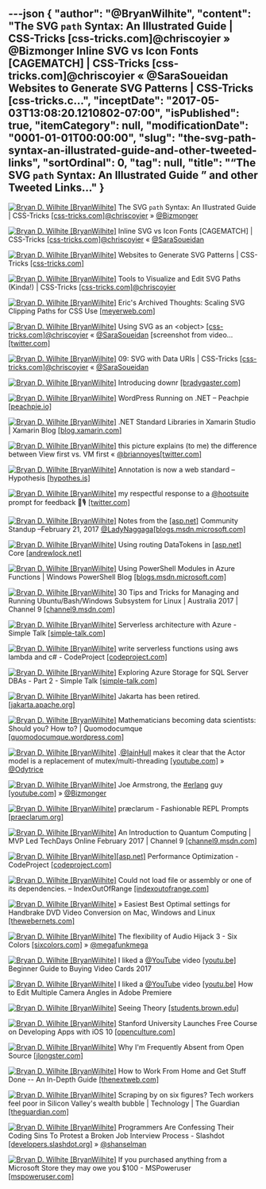 ---json
{
  "author": "@BryanWilhite",
  "content": "The SVG `path` Syntax: An Illustrated Guide | CSS-Tricks [css-tricks.com]@chriscoyier » @Bizmonger Inline SVG vs Icon Fonts [CAGEMATCH] | CSS-Tricks [css-tricks.com]@chriscoyier « @SaraSoueidan Websites to Generate SVG Patterns | CSS-Tricks [css-tricks.c...",
  "inceptDate": "2017-05-03T13:08:20.1210802-07:00",
  "isPublished": true,
  "itemCategory": null,
  "modificationDate": "0001-01-01T00:00:00",
  "slug": "the-svg-path-syntax-an-illustrated-guide-and-other-tweeted-links",
  "sortOrdinal": 0,
  "tag": null,
  "title": "“The SVG `path` Syntax: An Illustrated Guide ” and other Tweeted Links…"
}
---

[<img alt="Bryan D. Wilhite [BryanWilhite]" src="https://songhay.blob.core.windows.net/shared-social-twitter/BryanWilhite.jpeg">](http://t.co/UNdqV0Z1zz "Bryan D. Wilhite [BryanWilhite]") The SVG `path` Syntax: An Illustrated Guide | CSS-Tricks [[css-tricks.com]](https://css-tricks.com/svg-path-syntax-illustrated-guide/)[@chriscoyier](http://twitter.com/chriscoyier) » [@Bizmonger](http://twitter.com/Bizmonger)

[<img alt="Bryan D. Wilhite [BryanWilhite]" src="https://songhay.blob.core.windows.net/shared-social-twitter/BryanWilhite.jpeg">](http://t.co/UNdqV0Z1zz "Bryan D. Wilhite [BryanWilhite]") Inline SVG vs Icon Fonts [CAGEMATCH] | CSS-Tricks [[css-tricks.com]](https://css-tricks.com/icon-fonts-vs-svg/)[@chriscoyier](http://twitter.com/chriscoyier) « [@SaraSoueidan](http://twitter.com/SaraSoueidan)

[<img alt="Bryan D. Wilhite [BryanWilhite]" src="https://songhay.blob.core.windows.net/shared-social-twitter/BryanWilhite.jpeg">](http://t.co/UNdqV0Z1zz "Bryan D. Wilhite [BryanWilhite]") Websites to Generate SVG Patterns | CSS-Tricks [[css-tricks.com]](https://css-tricks.com/websites-generate-svg-patterns/)

[<img alt="Bryan D. Wilhite [BryanWilhite]" src="https://songhay.blob.core.windows.net/shared-social-twitter/BryanWilhite.jpeg">](http://t.co/UNdqV0Z1zz "Bryan D. Wilhite [BryanWilhite]") Tools to Visualize and Edit SVG Paths (Kinda!) | CSS-Tricks [[css-tricks.com]](https://css-tricks.com/tools-visualize-edit-svg-paths-kinda/)[@chriscoyier](http://twitter.com/chriscoyier)

[<img alt="Bryan D. Wilhite [BryanWilhite]" src="https://songhay.blob.core.windows.net/shared-social-twitter/BryanWilhite.jpeg">](http://t.co/UNdqV0Z1zz "Bryan D. Wilhite [BryanWilhite]") Eric's Archived Thoughts: Scaling SVG Clipping Paths for CSS Use [[meyerweb.com]](http://meyerweb.com/eric/thoughts/2017/02/24/scaling-svg-clipping-paths-for-css-use/)

[<img alt="Bryan D. Wilhite [BryanWilhite]" src="https://songhay.blob.core.windows.net/shared-social-twitter/BryanWilhite.jpeg">](http://t.co/UNdqV0Z1zz "Bryan D. Wilhite [BryanWilhite]") Using SVG as an &lt;object&gt; [[css-tricks.com]](https://css-tricks.com/using-svg/)[@chriscoyier](http://twitter.com/chriscoyier) « [@SaraSoueidan](http://twitter.com/SaraSoueidan) [screenshot from video… [[twitter.com]](https://twitter.com/i/web/status/857986614806679552)

[<img alt="Bryan D. Wilhite [BryanWilhite]" src="https://songhay.blob.core.windows.net/shared-social-twitter/BryanWilhite.jpeg">](http://t.co/UNdqV0Z1zz "Bryan D. Wilhite [BryanWilhite]") 09: SVG with Data URIs | CSS-Tricks [[css-tricks.com]](https://css-tricks.com/lodge/svg/09-svg-data-uris/)[@chriscoyier](http://twitter.com/chriscoyier) « [@SaraSoueidan](http://twitter.com/SaraSoueidan)

[<img alt="Bryan D. Wilhite [BryanWilhite]" src="https://songhay.blob.core.windows.net/shared-social-twitter/BryanWilhite.jpeg">](http://t.co/UNdqV0Z1zz "Bryan D. Wilhite [BryanWilhite]") Introducing downr [[bradygaster.com]](http://www.bradygaster.com/posts/introducing-downr)

[<img alt="Bryan D. Wilhite [BryanWilhite]" src="https://songhay.blob.core.windows.net/shared-social-twitter/BryanWilhite.jpeg">](http://t.co/UNdqV0Z1zz "Bryan D. Wilhite [BryanWilhite]") WordPress Running on .NET – Peachpie [[peachpie.io]](http://www.peachpie.io/2017/02/wordpress-announcement.html)

[<img alt="Bryan D. Wilhite [BryanWilhite]" src="https://songhay.blob.core.windows.net/shared-social-twitter/BryanWilhite.jpeg">](http://t.co/UNdqV0Z1zz "Bryan D. Wilhite [BryanWilhite]") .NET Standard Libraries in Xamarin Studio | Xamarin Blog [[blog.xamarin.com]](https://blog.xamarin.com/net-standard-libraries-in-xamarin-studio/)

[<img alt="Bryan D. Wilhite [BryanWilhite]" src="https://songhay.blob.core.windows.net/shared-social-twitter/BryanWilhite.jpeg">](http://t.co/UNdqV0Z1zz "Bryan D. Wilhite [BryanWilhite]") this picture explains (to me) the difference between View first vs. VM first « [@briannoyes](http://twitter.com/briannoyes)[[twitter.com]](https://twitter.com/BryanWilhite/status/857681219516903424/photo/1)

[<img alt="Bryan D. Wilhite [BryanWilhite]" src="https://songhay.blob.core.windows.net/shared-social-twitter/BryanWilhite.jpeg">](http://t.co/UNdqV0Z1zz "Bryan D. Wilhite [BryanWilhite]") Annotation is now a web standard – Hypothesis [[hypothes.is]](https://hypothes.is/blog/annotation-is-now-a-web-standard/)

[<img alt="Bryan D. Wilhite [BryanWilhite]" src="https://songhay.blob.core.windows.net/shared-social-twitter/BryanWilhite.jpeg">](http://t.co/UNdqV0Z1zz "Bryan D. Wilhite [BryanWilhite]") my respectful response to a [@hootsuite](http://twitter.com/hootsuite) prompt for feedback 🤠🎙️ [[twitter.com]](https://twitter.com/BryanWilhite/status/856588771046809600/photo/1)

[<img alt="Bryan D. Wilhite [BryanWilhite]" src="https://songhay.blob.core.windows.net/shared-social-twitter/BryanWilhite.jpeg">](http://t.co/UNdqV0Z1zz "Bryan D. Wilhite [BryanWilhite]") Notes from the [[asp.net]](http://ASP.NET) Community Standup –February 21, 2017 [@LadyNaggaga](http://twitter.com/LadyNaggaga)[[blogs.msdn.microsoft.com]](https://blogs.msdn.microsoft.com/webdev/2017/02/26/notes-from-the-asp-net-community-standup-february-21-2017/)

[<img alt="Bryan D. Wilhite [BryanWilhite]" src="https://songhay.blob.core.windows.net/shared-social-twitter/BryanWilhite.jpeg">](http://t.co/UNdqV0Z1zz "Bryan D. Wilhite [BryanWilhite]") Using routing DataTokens in [[asp.net]](http://ASP.NET) Core [[andrewlock.net]](https://andrewlock.net/using-routing-datatokens-in-asp-net-core/)

[<img alt="Bryan D. Wilhite [BryanWilhite]" src="https://songhay.blob.core.windows.net/shared-social-twitter/BryanWilhite.jpeg">](http://t.co/UNdqV0Z1zz "Bryan D. Wilhite [BryanWilhite]") Using PowerShell Modules in Azure Functions | Windows PowerShell Blog [[blogs.msdn.microsoft.com]](https://blogs.msdn.microsoft.com/powershell/2017/02/24/using-powershell-modules-in-azure-functions/)

[<img alt="Bryan D. Wilhite [BryanWilhite]" src="https://songhay.blob.core.windows.net/shared-social-twitter/BryanWilhite.jpeg">](http://t.co/UNdqV0Z1zz "Bryan D. Wilhite [BryanWilhite]") 30 Tips and Tricks for Managing and Running Ubuntu/Bash/Windows Subsystem for Linux | Australia 2017 | Channel 9 [[channel9.msdn.com]](https://channel9.msdn.com/Events/Ignite/Australia-2017/WIN321b)

[<img alt="Bryan D. Wilhite [BryanWilhite]" src="https://songhay.blob.core.windows.net/shared-social-twitter/BryanWilhite.jpeg">](http://t.co/UNdqV0Z1zz "Bryan D. Wilhite [BryanWilhite]") Serverless architecture with Azure - Simple Talk [[simple-talk.com]](https://www.simple-talk.com/cloud/cloud-development/serverless-architecture-azure/)

[<img alt="Bryan D. Wilhite [BryanWilhite]" src="https://songhay.blob.core.windows.net/shared-social-twitter/BryanWilhite.jpeg">](http://t.co/UNdqV0Z1zz "Bryan D. Wilhite [BryanWilhite]") write serverless functions using aws lambda and c# - CodeProject [[codeproject.com]](https://www.codeproject.com/Articles/1172832/write-serverless-functions-using-aws-lambda-and-cs)

[<img alt="Bryan D. Wilhite [BryanWilhite]" src="https://songhay.blob.core.windows.net/shared-social-twitter/BryanWilhite.jpeg">](http://t.co/UNdqV0Z1zz "Bryan D. Wilhite [BryanWilhite]") Exploring Azure Storage for SQL Server DBAs - Part 2 - Simple Talk [[simple-talk.com]](https://www.simple-talk.com/sql/database-administration/exploring-azure-storage-sql-server-dbas-part-2/)

[<img alt="Bryan D. Wilhite [BryanWilhite]" src="https://songhay.blob.core.windows.net/shared-social-twitter/BryanWilhite.jpeg">](http://t.co/UNdqV0Z1zz "Bryan D. Wilhite [BryanWilhite]") Jakarta has been retired. [[jakarta.apache.org]](http://jakarta.apache.org/?platform=hootsuite)

[<img alt="Bryan D. Wilhite [BryanWilhite]" src="https://songhay.blob.core.windows.net/shared-social-twitter/BryanWilhite.jpeg">](http://t.co/UNdqV0Z1zz "Bryan D. Wilhite [BryanWilhite]") Mathematicians becoming data scientists: Should you? How to? | Quomodocumque [[quomodocumque.wordpress.com]](https://quomodocumque.wordpress.com/2017/02/26/mathematicians-becoming-data-scientists-should-you-how-to/)

[<img alt="Bryan D. Wilhite [BryanWilhite]" src="https://songhay.blob.core.windows.net/shared-social-twitter/BryanWilhite.jpeg">](http://t.co/UNdqV0Z1zz "Bryan D. Wilhite [BryanWilhite]") .[@IainHull](http://twitter.com/IainHull) makes it clear that the Actor model is a replacement of mutex/multi-threading [[youtube.com]](https://www.youtube.com/watch?v=4R1u7EEDn8Y) » [@Odytrice](http://twitter.com/Odytrice)

[<img alt="Bryan D. Wilhite [BryanWilhite]" src="https://songhay.blob.core.windows.net/shared-social-twitter/BryanWilhite.jpeg">](http://t.co/UNdqV0Z1zz "Bryan D. Wilhite [BryanWilhite]") Joe Armstrong, the [#erlang](http://twitter.com/search?q=%23erlang) guy [[youtube.com]](https://www.youtube.com/watch?v=lKXe3HUG2l4) » [@Bizmonger](http://twitter.com/Bizmonger)

[<img alt="Bryan D. Wilhite [BryanWilhite]" src="https://songhay.blob.core.windows.net/shared-social-twitter/BryanWilhite.jpeg">](http://t.co/UNdqV0Z1zz "Bryan D. Wilhite [BryanWilhite]") præclarum - Fashionable REPL Prompts [[praeclarum.org]](http://praeclarum.org/post/157784591258/fashionable-repl-prompts)

[<img alt="Bryan D. Wilhite [BryanWilhite]" src="https://songhay.blob.core.windows.net/shared-social-twitter/BryanWilhite.jpeg">](http://t.co/UNdqV0Z1zz "Bryan D. Wilhite [BryanWilhite]") An Introduction to Quantum Computing | MVP Led TechDays Online February 2017 | Channel 9 [[channel9.msdn.com]](https://channel9.msdn.com/Events/TechDaysOnline/MVP-Led-TechDays-Online-February-2017/An-Introduction-to-Quantum-Computing)

[<img alt="Bryan D. Wilhite [BryanWilhite]" src="https://songhay.blob.core.windows.net/shared-social-twitter/BryanWilhite.jpeg">](http://t.co/UNdqV0Z1zz "Bryan D. Wilhite [BryanWilhite]")[[asp.net]](http://ASP.NET) Performance Optimization - CodeProject [[codeproject.com]](https://www.codeproject.com/Articles/1173309/ASP-NET-Performance-Optimization)

[<img alt="Bryan D. Wilhite [BryanWilhite]" src="https://songhay.blob.core.windows.net/shared-social-twitter/BryanWilhite.jpeg">](http://t.co/UNdqV0Z1zz "Bryan D. Wilhite [BryanWilhite]") Could not load file or assembly or one of its dependencies. – IndexOutOfRange [[indexoutofrange.com]](https://indexoutofrange.com/Could_not_load_file_or_assembly_or_one_of_its_dependencies/)

[<img alt="Bryan D. Wilhite [BryanWilhite]" src="https://songhay.blob.core.windows.net/shared-social-twitter/BryanWilhite.jpeg">](http://t.co/UNdqV0Z1zz "Bryan D. Wilhite [BryanWilhite]") » Easiest Best Optimal settings for Handbrake DVD Video Conversion on Mac, Windows and Linux [[thewebernets.com]](http://www.thewebernets.com/2015/02/28/easiest-best-optimal-settings-for-handbrake-dvd-video-conversion-on-mac-windows-and-linux/)

[<img alt="Bryan D. Wilhite [BryanWilhite]" src="https://songhay.blob.core.windows.net/shared-social-twitter/BryanWilhite.jpeg">](http://t.co/UNdqV0Z1zz "Bryan D. Wilhite [BryanWilhite]") The flexibility of Audio Hijack 3 - Six Colors [[sixcolors.com]](https://sixcolors.com/post/2017/02/audio-hijack-3-flexibility/) » [@megafunkmega](http://twitter.com/megafunkmega)

[<img alt="Bryan D. Wilhite [BryanWilhite]" src="https://songhay.blob.core.windows.net/shared-social-twitter/BryanWilhite.jpeg">](http://t.co/UNdqV0Z1zz "Bryan D. Wilhite [BryanWilhite]") I liked a [@YouTube](http://twitter.com/YouTube) video [[youtu.be]](http://youtu.be/oy4dSCEVX0c?a) Beginner Guide to Buying Video Cards 2017 

[<img alt="Bryan D. Wilhite [BryanWilhite]" src="https://songhay.blob.core.windows.net/shared-social-twitter/BryanWilhite.jpeg">](http://t.co/UNdqV0Z1zz "Bryan D. Wilhite [BryanWilhite]") I liked a [@YouTube](http://twitter.com/YouTube) video [[youtu.be]](http://youtu.be/BOa9A3NzRt8?a) How to Edit Multiple Camera Angles in Adobe Premiere 

[<img alt="Bryan D. Wilhite [BryanWilhite]" src="https://songhay.blob.core.windows.net/shared-social-twitter/BryanWilhite.jpeg">](http://t.co/UNdqV0Z1zz "Bryan D. Wilhite [BryanWilhite]") Seeing Theory [[students.brown.edu]](http://students.brown.edu/seeing-theory/?vt=4)

[<img alt="Bryan D. Wilhite [BryanWilhite]" src="https://songhay.blob.core.windows.net/shared-social-twitter/BryanWilhite.jpeg">](http://t.co/UNdqV0Z1zz "Bryan D. Wilhite [BryanWilhite]") Stanford University Launches Free Course on Developing Apps with iOS 10 [[openculture.com]](http://www.openculture.com/2017/02/stanford-university-launches-free-course-on-developing-apps-with-ios-10.html?platform=hootsuite)

[<img alt="Bryan D. Wilhite [BryanWilhite]" src="https://songhay.blob.core.windows.net/shared-social-twitter/BryanWilhite.jpeg">](http://t.co/UNdqV0Z1zz "Bryan D. Wilhite [BryanWilhite]") Why I'm Frequently Absent from Open Source [[jlongster.com]](http://jlongster.com/Why-Frequently-Absent-Open-Source)

[<img alt="Bryan D. Wilhite [BryanWilhite]" src="https://songhay.blob.core.windows.net/shared-social-twitter/BryanWilhite.jpeg">](http://t.co/UNdqV0Z1zz "Bryan D. Wilhite [BryanWilhite]") How to Work From Home and Get Stuff Done -- An In-Depth Guide [[thenextweb.com]](https://thenextweb.com/contributors/work-home-get-stuff-done/#.tnw_KZCPj18G)

[<img alt="Bryan D. Wilhite [BryanWilhite]" src="https://songhay.blob.core.windows.net/shared-social-twitter/BryanWilhite.jpeg">](http://t.co/UNdqV0Z1zz "Bryan D. Wilhite [BryanWilhite]") Scraping by on six figures? Tech workers feel poor in Silicon Valley's wealth bubble | Technology | The Guardian [[theguardian.com]](https://www.theguardian.com/technology/2017/feb/27/silicon-aa-cost-of-living-crisis-has-americas-highest-paid-feeling-poor)

[<img alt="Bryan D. Wilhite [BryanWilhite]" src="https://songhay.blob.core.windows.net/shared-social-twitter/BryanWilhite.jpeg">](http://t.co/UNdqV0Z1zz "Bryan D. Wilhite [BryanWilhite]") Programmers Are Confessing Their Coding Sins To Protest a Broken Job Interview Process - Slashdot [[developers.slashdot.org]](https://developers.slashdot.org/story/17/03/01/1643251/programmers-are-confessing-their-coding-sins-to-protest-a-broken-job-interview-process?utm_source=feedly1.0mainlinkanon&utm_medium=feed) » [@shanselman](http://twitter.com/shanselman)

[<img alt="Bryan D. Wilhite [BryanWilhite]" src="https://songhay.blob.core.windows.net/shared-social-twitter/BryanWilhite.jpeg">](http://t.co/UNdqV0Z1zz "Bryan D. Wilhite [BryanWilhite]") If you purchased anything from a Microsoft Store they may owe you $100 - MSPoweruser [[mspoweruser.com]](https://mspoweruser.com/purchased-anything-microsoft-store-may-owe-100/)
